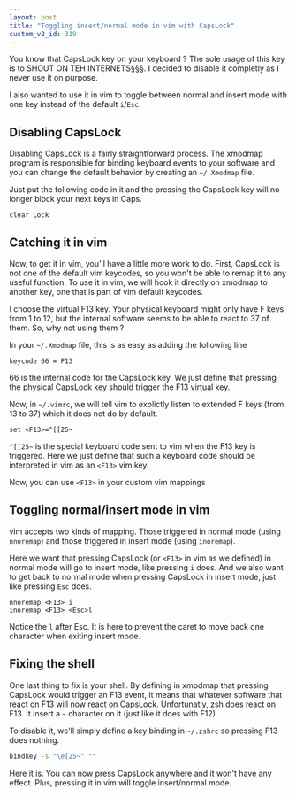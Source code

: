 ```yaml
---
layout: post
title: "Toggling insert/normal mode in vim with CapsLock"
custom_v2_id: 319
---
```


You know that CapsLock key on your keyboard ? The sole usage of this key is to
SHOUT ON TEH INTERNETS§§§. I decided to disable it completly as I never use it
on purpose.

I also wanted to use it in vim to toggle between normal and insert mode with
one key instead of the default `i`/`Esc`.

## Disabling CapsLock

Disabling CapsLock is a fairly straightforward process. The xmodmap program is
responsible for binding keyboard events to your software and you can change
the default behavior by creating an `~/.Xmodmap` file.

Just put the following code in it and the pressing the CapsLock key will no
longer block your next keys in Caps.


```
clear Lock
```

## Catching it in vim

Now, to get it in vim, you'll have a little more work to do. First, CapsLock
is not one of the default vim keycodes, so you won't be able to remap it to
any useful function. To use it in vim, we will hook it directly on xmodmap to
another key, one that is part of vim default keycodes.

I choose the virtual F13 key. Your physical keyboard might only have F keys
from 1 to 12, but the internal software seems to be able to react to 37 of
them. So, why not using them ?

In your `~/.Xmodmap` file, this is as easy as adding the following line


```
keycode 66 = F13
```

66 is the internal code for the CapsLock key. We just define that pressing the
physical CapsLock key should trigger the F13 virtual key.

Now, in `~/.vimrc`, we will tell vim to explictly listen to extended F keys
(from 13 to 37) which it does not do by default.


```vim
set <F13>=^[[25~
```

`^[[25~` is the special keyboard code sent to vim when the F13 key is
triggered. Here we just define that such a keyboard code should be interpreted
in vim as an `<F13>` vim key.

Now, you can use `<F13>` in your custom vim mappings

## Toggling normal/insert mode in vim

vim accepts two kinds of mapping. Those triggered in normal mode (using
`nnoremap`) and those triggered in insert mode (using `inoremap`).

Here we want that pressing CapsLock (or `<F13>` in vim as we defined) in
normal mode will go to insert mode, like pressing `i` does. And we also want
to get back to normal mode when pressing CapsLock in insert mode, just like
pressing `Esc` does.


```vim
nnoremap <F13> i
inoremap <F13> <Esc>l
```

Notice the `l` after Esc. It is here to prevent the caret to move back one
character when exiting insert mode.

## Fixing the shell

One last thing to fix is your shell. By defining in xmodmap that pressing
CapsLock would trigger an F13 event, it means that whatever software that
react on F13 will now react on CapsLock. Unfortunatly, zsh does react on F13.
It insert a `~` character on it (just like it does with F12).

To disable it, we'll simply define a key binding in `~/.zshrc` so pressing F13
does nothing.


```sh
bindkey -s "\e[25~" ""
```

Here it is. You can now press CapsLock anywhere and it won't have any effect.
Plus, pressing it in vim will toggle insert/normal mode.

